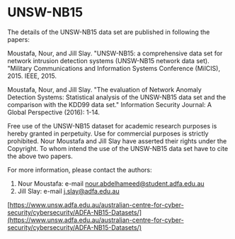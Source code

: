 # UNSW-NB15

The details of the UNSW-NB15 data set are published in following the papers:

Moustafa, Nour, and Jill Slay. "UNSW-NB15: a comprehensive data set for network intrusion detection systems (UNSW-NB15 network data set).
"Military Communications and Information Systems Conference (MilCIS), 2015. IEEE, 2015.

Moustafa, Nour, and Jill Slay. "The evaluation of Network Anomaly Detection Systems: 
Statistical analysis of the UNSW-NB15 data set and the comparison with the KDD99 data 
set." Information Security Journal: A Global Perspective (2016): 1-14.

Free use of the UNSW-NB15 dataset for academic research purposes is 
hereby granted in perpetuity. Use for commercial purposes is strictly prohibited. 
Nour Moustafa and Jill Slay have asserted their rights under the Copyright. 
To whom intend the use of the 
UNSW-NB15 data set have to cite the above two papers.

For more information, please contact the authors: 

1.	Nour Moustafa: e-mail nour.abdelhameed@student.adfa.edu.au
2.	Jill Slay: e-mail j.slay@adfa.edu.au

[https://www.unsw.adfa.edu.au/australian-centre-for-cyber-security/cybersecurity/ADFA-NB15-Datasets/](https://www.unsw.adfa.edu.au/australian-centre-for-cyber-security/cybersecurity/ADFA-NB15-Datasets/)
